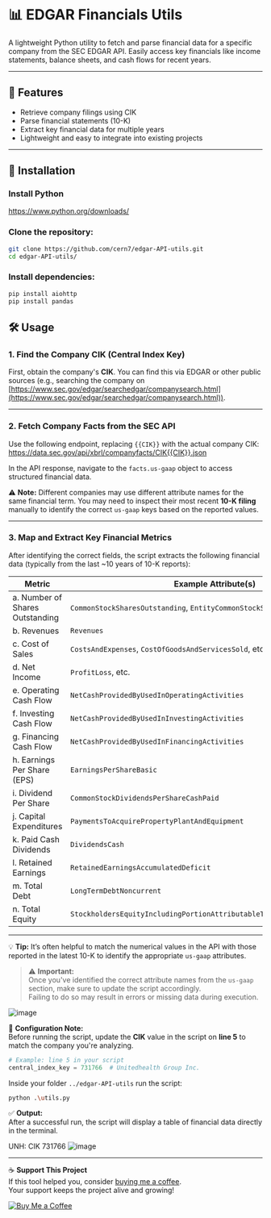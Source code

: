 # 📊 EDGAR Financials Utils

A lightweight Python utility to fetch and parse financial data for a specific company from the SEC EDGAR API. Easily access key financials like income statements, balance sheets, and cash flows for recent years.

---

## 🚀 Features

- Retrieve company filings using CIK 
- Parse financial statements (10-K)
- Extract key financial data for multiple years
- Lightweight and easy to integrate into existing projects

---

## 🧩 Installation

### Install Python 
https://www.python.org/downloads/

### Clone the repository:

```bash
git clone https://github.com/cern7/edgar-API-utils.git
cd edgar-API-utils/
```
### Install dependencies:

```bash
pip install aiohttp
pip install pandas
```
## 🛠️ Usage

### 1. Find the Company CIK (Central Index Key)
First, obtain the company's **CIK**. You can find this via EDGAR or other public sources (e.g., searching the company on [https://www.sec.gov/edgar/searchedgar/companysearch.html](https://www.sec.gov/edgar/searchedgar/companysearch.html)).

---

### 2. Fetch Company Facts from the SEC API

Use the following endpoint, replacing `{{CIK}}` with the actual company CIK:
https://data.sec.gov/api/xbrl/companyfacts/CIK{{CIK}}.json



In the API response, navigate to the `facts.us-gaap` object to access structured financial data.

⚠️ **Note:** Different companies may use different attribute names for the same financial term. You may need to inspect their most recent **10-K filing** manually to identify the correct `us-gaap` keys based on the reported values.

---

### 3. Map and Extract Key Financial Metrics

After identifying the correct fields, the script extracts the following financial data (typically from the last ~10 years of 10-K reports):

| Metric | Example Attribute(s) |
|--------|----------------------|
| a. Number of Shares Outstanding | `CommonStockSharesOutstanding`, `EntityCommonStockSharesOutstanding`, etc. |
| b. Revenues | `Revenues` |
| c. Cost of Sales | `CostsAndExpenses`, `CostOfGoodsAndServicesSold`, etc. |
| d. Net Income | `ProfitLoss`, etc. |
| e. Operating Cash Flow | `NetCashProvidedByUsedInOperatingActivities` |
| f. Investing Cash Flow | `NetCashProvidedByUsedInInvestingActivities` |
| g. Financing Cash Flow | `NetCashProvidedByUsedInFinancingActivities` |
| h. Earnings Per Share (EPS) | `EarningsPerShareBasic` |
| i. Dividend Per Share | `CommonStockDividendsPerShareCashPaid` |
| j. Capital Expenditures | `PaymentsToAcquirePropertyPlantAndEquipment` |
| k. Paid Cash Dividends | `DividendsCash` |
| l. Retained Earnings | `RetainedEarningsAccumulatedDeficit` |
| m. Total Debt | `LongTermDebtNoncurrent` |
| n. Total Equity | `StockholdersEquityIncludingPortionAttributableToNoncontrollingInterest` |

---

💡 **Tip:** It’s often helpful to match the numerical values in the API with those reported in the latest 10-K to identify the appropriate `us-gaap` attributes.


> ⚠️ **Important:**  
Once you've identified the correct attribute names from the `us-gaap` section, make sure to update the script accordingly.  
Failing to do so may result in errors or missing data during execution.

![image](https://github.com/user-attachments/assets/7d0ba4b9-448b-4260-ae1c-18d34a953b96)

📝 **Configuration Note:**  
Before running the script, update the **CIK** value in the script on **line 5** to match the company you're analyzing.

```python
# Example: line 5 in your script
central_index_key = 731766  # Unitedhealth Group Inc.
```

Inside your folder ```../edgar-API-utils``` run the script:

```bash
python .\utils.py
```
✅ **Output:**  
After a successful run, the script will display a table of financial data directly in the terminal.

UNH: CIK 731766
![image](https://github.com/user-attachments/assets/e4b2a134-c0d3-41a5-bec0-a398b7295e63)



---

☕ **Support This Project**  
If this tool helped you, consider [buying me a coffee](https://coff.ee/cern).  
Your support keeps the project alive and growing!

[![Buy Me a Coffee](https://img.shields.io/badge/-Buy%20me%20a%20coffee-ffdd00?style=flat&logo=buy-me-a-coffee&logoColor=black)](https://coff.ee/cern)


